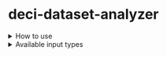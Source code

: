 # deci-dataset-analyzer
<details>
    <summary>How to use</summary>

### 1. clone GitHub repository
```bash
git clone https://github.com/Deci-AI/deci-dataset-analyzer
```
### 2. install requirements
```bash
pip install -r requirements.txt
```
### 3. Connect dataset with Python-Iterables objects

```python
train_dataloader, val_dataloader = DataLoaders().get_dataloader(dataset="sbd")
train_data_iterator, val_data_iterator = iter(train_dataloader), iter(val_dataloader)
```
### 4. At `main.py` import dataset and run script

```python
import hydra
from omegaconf import DictConfig

from manager import AnalysisManager
from data_loaders.get_torch_loaders import train_data_iterator, val_data_iterator


@main.main(version_base=None, config_path=".", config_name='feature_extractors')
def main(cfg: DictConfig) -> None:
    da = AnalysisManager(cfg, train_data_iterator, val_data_iterator)
    da.run()


if __name__ == '__main__':
    main()
```
### 5. After progress is finished, view results through tensorboard

```bash
tensorboard --logdir=logs/train_data --bind_all
```
Click on link and view results:

``TensorBoard 2.11.0 at http://localhost:6007/ (Press CTRL+C to quit)``

</details>

<details>
    <summary>Available input types</summary>

### Iterables
Python iterables objects implement the `next()` method for getting next object from iterator.
For now, we only support the situation where the objects are:
* Tuple
* Two objects

where the two objects should be in this form:
``
(images, labels)
``
### Tuples Objects
We support various of object types:
* `torch.Tensor`
* `numpy.ndarray`
* `PIL.Image`
* `Python Dictionary`

As for the python dictionary, because of the various ways of getting
an item out of it, we will activate an interactive small utility
for extracting the right object out of the dictionary. This tool will map all the 
objects that this dictionary holds, and will ask you to choose which one is
the right one, either for "images" or for "labels".

Example:
```yaml
{
     all_labels: {
          not_good_torch_labels: Tensor ⓪,
          not_good_np_labels: ndarray ①,
          good_torch_labels: Tensor ②
     },
     something_other_then_labels: ndarray ③
}

prompt >> which one of the yellow items is your required data?
user input >> 2
```

</details>